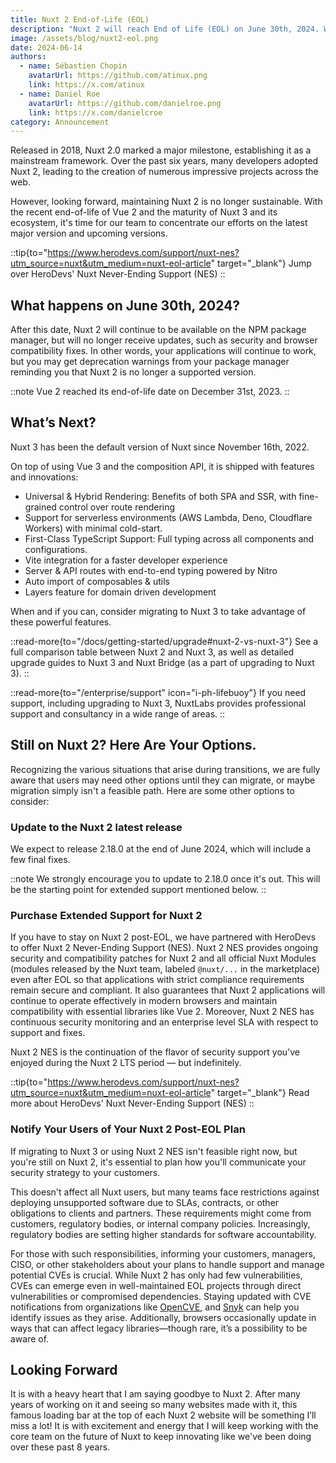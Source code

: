 ```yaml
---
title: Nuxt 2 End-of-Life (EOL)
description: "Nuxt 2 will reach End of Life (EOL) on June 30th, 2024. We've partnered with HeroDevs on offering Never-Ending Support (NES)."
image: /assets/blog/nuxt2-eol.png
date: 2024-06-14
authors:
  - name: Sébastien Chopin
    avatarUrl: https://github.com/atinux.png
    link: https://x.com/atinux
  - name: Daniel Roe
    avatarUrl: https://github.com/danielroe.png
    link: https://x.com/danielcroe
category: Announcement
---
```


Released in 2018, Nuxt 2.0 marked a major milestone, establishing it as a mainstream framework. Over the past six years, many developers adopted Nuxt 2, leading to the creation of numerous impressive projects across the web.

However, looking forward, maintaining Nuxt 2 is no longer sustainable. With the recent end-of-life of Vue 2 and the maturity of Nuxt 3 and its ecosystem, it's time for our team to concentrate our efforts on the latest major version and upcoming versions.

::tip{to="https://www.herodevs.com/support/nuxt-nes?utm_source=nuxt&utm_medium=nuxt-eol-article" target="_blank"}
Jump over HeroDevs' Nuxt Never-Ending Support (NES)
::

## What happens on June 30th, 2024?

After this date, Nuxt 2 will continue to be available on the NPM package manager, but will no longer receive updates, such as security and browser compatibility fixes. In other words, your applications will continue to work, but you may get deprecation warnings from your package manager reminding you that Nuxt 2 is no longer a supported version.

::note
Vue 2 reached its end-of-life date on December 31st, 2023.
::
    
## What’s Next?

Nuxt 3 has been the default version of Nuxt since November 16th, 2022.

On top of using Vue 3 and the composition API, it is shipped with features and innovations:
- Universal & Hybrid Rendering: Benefits of both SPA and SSR, with fine-grained control over route rendering
- Support for serverless environments (AWS Lambda, Deno, Cloudflare Workers) with minimal cold-start.
- First-Class TypeScript Support: Full typing across all components and configurations.
- Vite integration for a faster developer experience
- Server & API routes with end-to-end typing powered by Nitro
- Auto import of composables & utils
- Layers feature for domain driven development

When and if you can, consider migrating to Nuxt 3 to take advantage of these powerful features.

::read-more{to="/docs/getting-started/upgrade#nuxt-2-vs-nuxt-3"}
See a full comparison table between Nuxt 2 and Nuxt 3, as well as detailed upgrade guides to Nuxt 3 and Nuxt Bridge (as a part of upgrading to Nuxt 3).
::

::read-more{to="/enterprise/support" icon="i-ph-lifebuoy"}
If you need support, including upgrading to Nuxt 3, NuxtLabs provides professional support and consultancy in a wide range of areas.
::

## Still on Nuxt 2? Here Are Your Options.

Recognizing the various situations that arise during transitions, we are fully aware that users may need other options until they can migrate, or maybe migration simply isn't a feasible path. Here are some other options to consider:

### Update to the Nuxt 2 latest release

We expect to release 2.18.0 at the end of June 2024, which will include a few final fixes.

::note
We strongly encourage you to update to 2.18.0 once it's out. This will be the starting point for extended support mentioned below.
::

### Purchase Extended Support for Nuxt 2

If you have to stay on Nuxt 2 post-EOL, we have partnered with HeroDevs to offer Nuxt 2 Never-Ending Support (NES). Nuxt 2 NES provides ongoing security and compatibility patches for Nuxt 2 and all official Nuxt Modules (modules released by the Nuxt team, labeled `@nuxt/...` in the marketplace) even after EOL so that applications with strict compliance requirements remain secure and compliant. It also guarantees that Nuxt 2 applications will continue to operate effectively in modern browsers and maintain compatibility with essential libraries like Vue 2. Moreover, Nuxt 2 NES has continuous security monitoring and an enterprise level SLA with respect to support and fixes.

Nuxt 2 NES is the continuation of the flavor of security support you’ve enjoyed during the Nuxt 2 LTS period — but indefinitely.

::tip{to="https://www.herodevs.com/support/nuxt-nes?utm_source=nuxt&utm_medium=nuxt-eol-article" target="_blank"}
Read more about HeroDevs' Nuxt Never-Ending Support (NES)
::

### Notify Your Users of Your Nuxt 2 Post-EOL Plan

If migrating to Nuxt 3 or using Nuxt 2 NES isn't feasible right now, but you're still on Nuxt 2, it's essential to plan how you'll communicate your security strategy to your customers.

This doesn't affect all Nuxt users, but many teams face restrictions against deploying unsupported software due to SLAs, contracts, or other obligations to clients and partners. These requirements might come from customers, regulatory bodies, or internal company policies. Increasingly, regulatory bodies are setting higher standards for software accountability.

For those with such responsibilities, informing your customers, managers, CISO, or other stakeholders about your plans to handle support and manage potential CVEs is crucial. While Nuxt 2 has only had few vulnerabilities, CVEs can emerge even in well-maintained EOL projects through direct vulnerabilities or compromised dependencies. Staying updated with CVE notifications from organizations like [OpenCVE](https://www.opencve.io), and [Snyk](https://snyk.io) can help you identify issues as they arise. Additionally, browsers occasionally update in ways that can affect legacy libraries—though rare, it’s a possibility to be aware of.

## Looking Forward

It is with a heavy heart that I am saying goodbye to Nuxt 2. After many years of working on it and seeing so many websites made with it, this famous loading bar at the top of each Nuxt 2 website will be something I’ll miss a lot! It is with excitement and energy that I will keep working with the core team on the future of Nuxt to keep innovating like we've been doing over these past 8 years.
